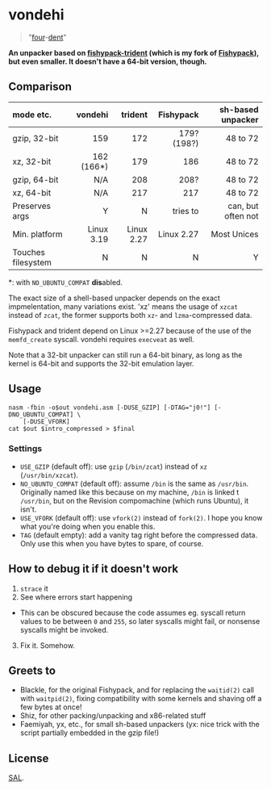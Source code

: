 # vondehi

> "[four](https://vlasisku.alexburka.com/vo)-[dent](https://vlasisku.alexburka.com/denci)"

**An unpacker based on
[fishypack-trident](https://gitlab.com/PoroCYon/fishypack-trident/)
(which is my fork of
[Fishypack](https://bitbucket.org/blackle_mori/cenotaph4soda)),
but even smaller. It doesn't have a 64-bit version, though.**

## Comparison

| mode etc.    | vondehi | trident | Fishypack | sh-based unpacker |
|:------------ | -------:| -------:| ---------:| -----------------:|
| gzip, 32-bit |     159 |     172 | 179? (198?) |        48 to 72 |
| xz, 32-bit   | 162 (166*) |  179 |       186 |          48 to 72 |
| gzip, 64-bit |     N/A |     208 |      208? |          48 to 72 |
| xz, 64-bit   |     N/A |     217 |       217 |          48 to 72 |
| Preserves args |     Y |       N |  tries to | can, but often not |
| Min. platform | Linux 3.19 | Linux 2.27 | Linux 2.27 | Most Unices |
| Touches filesystem | N |       N |         N |                 Y |

\*: with `NO_UBUNTU_COMPAT` **dis**abled.

The exact size of a shell-based unpacker depends on the exact impmelentation,
many variations exist. 'xz' means the usage of `xzcat` instead of `zcat`,
the former supports both `xz`- and `lzma`-compressed data.

Fishypack and trident depend on Linux >=2.27 because of the use of the
`memfd_create` syscall. vondehi requires `execveat` as well.

Note that a 32-bit unpacker can still run a 64-bit binary, as long as the
kernel is 64-bit and supports the 32-bit emulation layer.

## Usage

```
nasm -fbin -o$out vondehi.asm [-DUSE_GZIP] [-DTAG="j0!"] [-DNO_UBUNTU_COMPAT] \
    [-DUSE_VFORK]
cat $out $intro_compressed > $final
```

### Settings

* `USE_GZIP` (default off): use `gzip` (`/bin/zcat`) instead of `xz`
  (`/usr/bin/xzcat`).
* `NO_UBUNTU_COMPAT` (default off): assume `/bin` is the same as `/usr/bin`.
  Originally named like this because on my machine, `/bin` is linked t
  `/usr/bin`, but on the Revision compomachine (which runs Ubuntu), it isn't.
* `USE_VFORK` (default off): use `vfork(2)` instead of `fork(2)`. I hope you
  know what you're doing when you enable this.
* `TAG` (default empty): add a vanity tag right before the compressed data.
  Only use this when you have bytes to spare, of course.

## How to debug it if it doesn't work

1. `strace` it
2. See where errors start happening
  * This can be obscured because the code assumes eg. syscall return values to
    be between `0` and `255`, so later syscalls might fail, or nonsense
    syscalls might be invoked.
3. Fix it. Somehow.

## Greets to

* Blackle, for the original Fishypack, and for replacing the `waitid(2)` call
  with `waitpid(2)`, fixing compatibility with some kernels and shaving off a
  few bytes at once!
* Shiz, for other packing/unpacking and x86-related stuff
* Faemiyah, yx, etc., for small sh-based unpackers (yx: nice trick with
  the script partially embedded in the gzip file!)

## License

[SAL](LICENSE).

